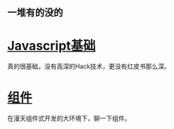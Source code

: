 ## 一堆有的没的

# [Javascript基础](https://github.com/vqun/blog/blob/master/Javascript基础.md)
真的很基础，没有高深的Hack技术，更没有红皮书那么深。

# [组件](https://github.com/vqun/blog/blob/master/组件.md)
在漫天组件式开发的大环境下，聊一下组件。
